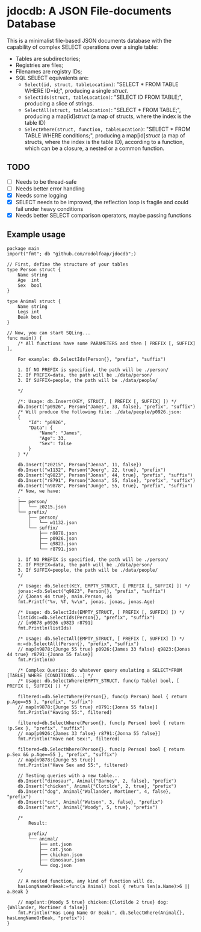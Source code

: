 # jdocdb: A JSON File-documents Database

This is a minimalist file-based JSON documents database with the capability of complex SELECT operations over a single table:

* Tables are subdirectories;
* Registries are files;
* Filenames are registry IDs;
* SQL SELECT equivalents are:
	* `Select(id, struct, tableLocation)`: "SELECT * FROM TABLE WHERE ID=id;", producing a single _struct_.
	* `SelectIds(struct, tableLocation)`: "SELECT ID FROM TABLE;", producing a slice of strings.
	* `SelectAll(struct, tableLocation)`: "SELECT * FROM TABLE;", producing a map[id]_struct_ (a map of structs, where the index is the table ID)
	* `SelectWhere(struct, function, tableLocation)`: "SELECT * FROM TABLE WHERE conditions;", producing a map[id]_struct_ (a map of structs, where the index is the table ID), according to a function, which can be a closure, a nested or a common function.

## TODO

* [ ] Needs to be thread-safe
* [ ] Needs better error handling
* [x] Needs some logging
* [x] SELECT needs to be improved, the reflection loop is fragile and could fail under heavy conditions
* [x] Needs better SELECT comparison operators, maybe passing functions

## Example usage

```
package main
import("fmt"; db "github.com/rodolfoap/jdocdb";)

// First, define the structure of your tables
type Person struct {
	Name string
	Age  int
	Sex  bool
}

type Animal struct {
	Name string
	Legs int
	Beak bool
}

// Now, you can start SQLing...
func main() {
	/* All functions have some PARAMETERS and then [ PREFIX [, SUFFIX] ],

	For example: db.SelectIds(Person{}, "prefix", "suffix")

	1. If NO PREFIX is specified, the path will be ./person/
	2. If PREFIX=data, the path will be ./data/person/
	3. If SUFFIX=people, the path will be ./data/people/

	*/

	/*: Usage: db.Insert(KEY, STRUCT, [ PREFIX [, SUFFIX] ]) */
	db.Insert("p0926", Person{"James", 33, false}, "prefix", "suffix")
	/* Will produce the following file: ./data/people/p0926.json:
	{
		"Id": "p0926",
		"Data": {
			"Name": "James",
			"Age": 33,
			"Sex": false
		}
	} */

	db.Insert("z0215", Person{"Jenna", 11, false})
	db.Insert("w1132", Person{"Joerg", 22, true}, "prefix")
	db.Insert("q9823", Person{"Jonas", 44, true}, "prefix", "suffix")
	db.Insert("r8791", Person{"Jonna", 55, false}, "prefix", "suffix")
	db.Insert("n9878", Person{"Junge", 55, true}, "prefix", "suffix")
	/* Now, we have:
	.
	├── person/
	│   └── z0215.json
	└── prefix/
	    ├── person/
	    │   └── w1132.json
	    └── suffix/
	        ├── n9878.json
	        ├── p0926.json
	        ├── q9823.json
	        └── r8791.json

	1. If NO PREFIX is specified, the path will be ./person/
	2. If PREFIX=data, the path will be ./data/person/
	3. If SUFFIX=people, the path will be ./data/people/
	*/

	/* Usage: db.Select(KEY, EMPTY_STRUCT, [ PREFIX [, SUFFIX] ]) */
	jonas:=db.Select("q9823", Person{}, "prefix", "suffix")
	// {Jonas 44 true}, main.Person, 44
	fmt.Printf("%v, %T, %v\n", jonas, jonas, jonas.Age)

	/* Usage: db.SelectIds(EMPTY_STRUCT, [ PREFIX [, SUFFIX] ]) */
	listIds:=db.SelectIds(Person{}, "prefix", "suffix")
	// [n9878 p0926 q9823 r8791]
	fmt.Println(listIds)

	/* Usage: db.SelectAll(EMPTY_STRUCT, [ PREFIX [, SUFFIX] ]) */
	m:=db.SelectAll(Person{}, "prefix", "suffix")
	// map[n9878:{Junge 55 true} p0926:{James 33 false} q9823:{Jonas 44 true} r8791:{Jonna 55 false}]
	fmt.Println(m)

	/* Complex Queries: do whatever query emulating a SELECT*FROM [TABLE] WHERE [CONDITIONS...] */
	/* Usage: db.SelectWhere(EMPTY_STRUCT, func(p Table) bool, [ PREFIX [, SUFFIX] ]) */

	filtered:=db.SelectWhere(Person{}, func(p Person) bool { return p.Age==55 }, "prefix", "suffix")
	// map[n9878:{Junge 55 true} r8791:{Jonna 55 false}]
	fmt.Println("Having 55:", filtered)

	filtered=db.SelectWhere(Person{}, func(p Person) bool { return !p.Sex }, "prefix", "suffix")
	// map[p0926:{James 33 false} r8791:{Jonna 55 false}]
	fmt.Println("Have not Sex:", filtered)

	filtered=db.SelectWhere(Person{}, func(p Person) bool { return p.Sex && p.Age==55 }, "prefix", "suffix")
	// map[n9878:{Junge 55 true}]
	fmt.Println("Have Sex and 55:", filtered)

	// Testing queries with a new table...
	db.Insert("dinosaur", Animal{"Barney", 2, false}, "prefix")
	db.Insert("chicken", Animal{"Clotilde", 2, true}, "prefix")
	db.Insert("dog", Animal{"Wallander, Mortimer", 4, false}, "prefix")
	db.Insert("cat", Animal{"Watson", 3, false}, "prefix")
	db.Insert("ant", Animal{"Woody", 5, true}, "prefix")

	/*
		Result:

		prefix/
		└── animal/
		    ├── ant.json
		    ├── cat.json
		    ├── chicken.json
		    ├── dinosaur.json
		    └── dog.json
	*/

	// A nested function, any kind of function will do.
	hasLongNameOrBeak:=func(a Animal) bool { return len(a.Name)>6 || a.Beak }

	// map[ant:{Woody 5 true} chicken:{Clotilde 2 true} dog:{Wallander, Mortimer 4 false}]
	fmt.Println("Has Long Name Or Beak:", db.SelectWhere(Animal{}, hasLongNameOrBeak, "prefix"))
}
```
